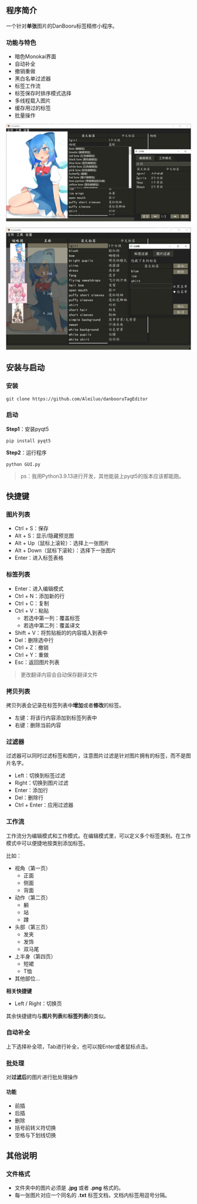 ## 程序简介
一个针对**单张**图片的DanBooru标签精修小程序。

### 功能与特色
- 暗色Monokai界面
- 自动补全
- 撤销重做
- 黑白名单过滤器
- 标签工作流
- 标签保存时排序模式选择
- 多线程载入图片
- 缓存用过的标签
- 批量操作

![](./imgs/display1.png)

![](./imgs/display2.png)

## 安装与启动

### 安装

```
git clone https://github.com/Aleiluo/danbooruTagEditor
```

### 启动

**Step1**：安装pyqt5

```
pip install pyqt5
```

**Step2**：运行程序

```
python GUI.py
```

> ps：我用Python3.9.13进行开发，其他能装上pyqt5的版本应该都能跑。

## 快捷键

### 图片列表
- Ctrl + S：保存
- Alt + S：显示/隐藏预览图
- Alt + Up（鼠标上滚轮）：选择上一张图片
- Alt + Down（鼠标下滚轮）：选择下一张图片
- Enter：进入标签表格

### 标签列表

- Enter：进入编辑模式
- Ctrl + N：添加新的行
- Ctrl + C：复制
- Ctrl + V：粘贴
  - 若选中第一列：覆盖标签
  - 若选中第二列：覆盖译文
- Shift + V：将剪贴板的的内容插入到表中
- Del：删除选中行
- Ctrl + Z：撤销
- Ctrl + Y：重做
- Esc：返回图片列表

> 更改翻译内容会自动保存翻译文件

### 拷贝列表
拷贝列表会记录在标签列表中**增加**或者**修改**的标签。

- 左键：将该行内容添加到标签列表中
- 右键：删除当前内容

### 过滤器
过滤器可以同时过滤标签和图片，注意图片过滤是针对图片拥有的标签，而不是图片名字。

- Left：切换到标签过滤
- Right：切换到图片过滤
- Enter：添加行
- Del：删除行
- Ctrl + Enter：应用过滤器

### 工作流
工作流分为编辑模式和工作模式。在编辑模式里，可以定义多个标签类别。在工作模式中可以便捷地按类别添加标签。

比如：
- 视角（第一页）
  - 正面
  - 侧面
  - 背面
- 动作（第二页）
  - 躺
  - 站
  - 蹲
- 头部（第三页）
  - 发夹
  - 发饰
  - 双马尾
- 上半身（第四页）
  - 短裙
  - T恤
- 其他部位...

**相关快捷键**

- Left / Right：切换页

其余快捷键均与**图片列表**和**标签列表**的类似。

### 自动补全

上下选择补全项，Tab进行补全，也可以按Enter或者鼠标点击。

### 批处理

对**过滤后**的图片进行批处理操作

#### 功能

- 前插
- 后插
- 删除
- 括号前转义符切换
- 空格与下划线切换

## 其他说明

### 文件格式
- 文件夹中的图片必须是 **.jpg** 或者 **.png** 格式的。
- 每一张图片对应一个同名的 **.txt** 标签文档，文档内标签用逗号分隔。


